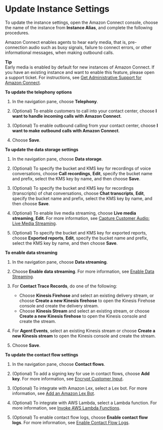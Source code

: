 # Update Instance Settings<a name="update-instance-settings"></a>

To update the instance settings, open the Amazon Connect console, choose the name of the instance from **Instance Alias**, and complete the following procedures\.

Amazon Connect enables agents to hear early media, that is, pre\-connection audio such as busy signals, failure to connect errors, or other informational messages, when making outbound calls\.

**Tip**  
Early media is enabled by default for new instances of Amazon Connect\. If you have an existing instance and want to enable this feature, please open a support ticket\. For instructions, see [Get Administrative Support for Amazon Connect](get-admin-support.md)\.

**To update the telephony options**

1. In the navigation pane, choose **Telephony**\.

1. \(Optional\) To enable customers to call into your contact center, choose **I want to handle incoming calls with Amazon Connect**\.

1. \(Optional\) To enable outbound calling from your contact center, choose **I want to make outbound calls with Amazon Connect**\.

1. Choose **Save**\.

**To update the data storage settings**

1. In the navigation pane, choose **Data storage**\.

1. \(Optional\) To specify the bucket and KMS key for recordings of voice conversations, choose **Call recordings**, **Edit**, specify the bucket name and prefix, select the KMS key by name, and then choose **Save**\.

1. \(Optional\) To specify the bucket and KMS key for recordings \(transcripts\) of chat conversations, choose **Chat transcripts**, **Edit**, specify the bucket name and prefix, select the KMS key by name, and then choose **Save**\.

1. \(Optional\) To enable live media streaming, choose **Live media streaming**, **Edit**\. For more information, see [Capture Customer Audio: Live Media Streaming](customer-voice-streams.md)\.

1. \(Optional\) To specify the bucket and KMS key for exported reports, choose **Exported reports**, **Edit**, specify the bucket name and prefix, select the KMS key by name, and then choose **Save**\.

**To enable data streaming**

1. In the navigation pane, choose **Data streaming**\.

1. Choose **Enable data streaming**\. For more information, see [Enable Data Streaming](data-streaming.md)\.

1. For **Contact Trace Records**, do one of the following:
   + Choose **Kinesis Firehose** and select an existing delivery stream, or choose **Create a new Kinesis firehose** to open the Kinesis Firehose console and create the delivery stream\.
   + Choose **Kinesis Stream** and select an existing stream, or choose **Create a new Kinesis firehose** to open the Kinesis console and create the stream\.

1. For **Agent Events**, select an existing Kinesis stream or choose **Create a new Kinesis stream** to open the Kinesis console and create the stream\.

1. Choose **Save**\.

**To update the contact flow settings**

1. In the navigation pane, choose **Contact flows**\.

1. \(Optional\) To add a signing key for use in contact flows, choose **Add key**\. For more information, see [Encrypt Customer Input](encrypt-data.md)\.

1. \(Optional\) To integrate with Amazon Lex, select a Lex bot\. For more information, see [Add an Amazon Lex Bot](amazon-lex.md)\.

1. \(Optional\) To integrate with AWS Lambda, select a Lambda function\. For more information, see [Invoke AWS Lambda Functions](connect-lambda-functions.md)\.

1. \(Optional\) To enable contact flow logs, choose **Enable contact flow logs**\. For more information, see [Enable Contact Flow Logs](contact-flow-logs.md)\.